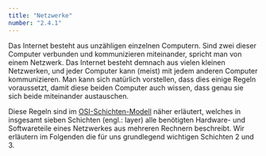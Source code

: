 ```yaml
---
title: "Netzwerke"
number: "2.4.1"
---
```


Das Internet besteht aus unzähligen einzelnen Computern. Sind zwei dieser Computer verbunden und kommunizieren miteinander, spricht man von einem Netzwerk. Das Internet besteht demnach aus vielen kleinen Netzwerken, und jeder Computer kann (meist) mit jedem anderen Computer kommunizieren. Man kann sich natürlich vorstellen, dass dies einige Regeln voraussetzt, damit diese beiden Computer auch wissen, dass genau sie sich beide miteinander austauschen.

Diese Regeln sind im [OSI-Schichten-Modell](https://de.wikipedia.org/wiki/OSI-Modell#Die_sieben_Schichten) näher erläutert, welches in insgesamt sieben Schichten (engl.: layer) alle benötigten Hardware- und Softwareteile eines Netzwerkes aus mehreren Rechnern beschreibt. Wir erläutern im Folgenden die für uns grundlegend wichtigen Schichten 2 und 3.